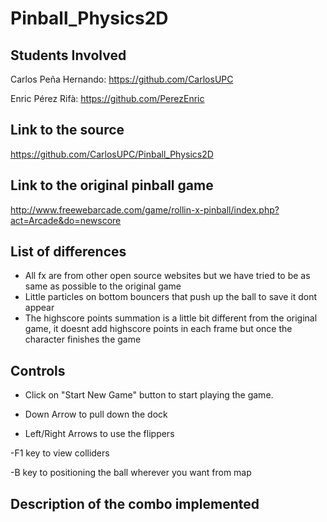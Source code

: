 # Pinball_Physics2D

## Students Involved

Carlos Peña Hernando: https://github.com/CarlosUPC

Enric Pérez Rifà: https://github.com/PerezEnric

## Link to the source

https://github.com/CarlosUPC/Pinball_Physics2D

## Link to the original pinball game

http://www.freewebarcade.com/game/rollin-x-pinball/index.php?act=Arcade&do=newscore

## List of differences

- All fx are from other open source websites but we have tried to be as same as possible to the original game
- Little particles on bottom bouncers that push up the ball to save it dont appear
- The highscore points summation is a little bit different from the original game, it doesnt add highscore points in each frame but once    the character finishes the game

## Controls

- Click on "Start New Game" button to start playing the game.

- Down Arrow to pull down the dock

- Left/Right Arrows to use the flippers

-F1 key to view colliders

-B key to positioning the ball wherever you want from map

## Description of the combo implemented



